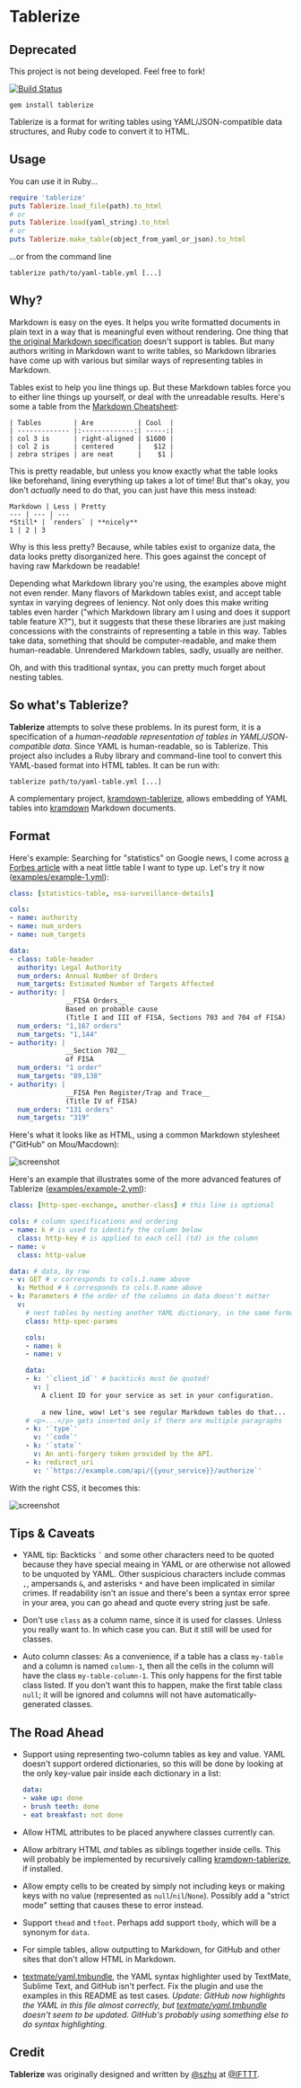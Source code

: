 Tablerize
=========

## Deprecated
This project is not being developed. Feel free to fork!

[![Build Status](https://travis-ci.org/IFTTT/tablerize.svg)](https://travis-ci.org/IFTTT/tablerize)

```shell
gem install tablerize
```

Tablerize is a format for writing tables using YAML/JSON-compatible data
structures, and Ruby code to convert it to HTML.


## Usage

You can use it in Ruby...

```ruby
require 'tablerize'
puts Tablerize.load_file(path).to_html
# or
puts Tablerize.load(yaml_string).to_html
# or
puts Tablerize.make_table(object_from_yaml_or_json).to_html
```

...or from the command line

```shell
tablerize path/to/yaml-table.yml [...]
```


## Why?

Markdown is easy on the eyes. It helps you write formatted documents in plain
text in a way that is meaningful even without rendering. One thing that [the
original Markdown specification] doesn't support is tables. But many authors
writing in Markdown want to write tables, so Markdown libraries have come up
with various but similar ways of representing tables in Markdown.

[the original Markdown specification]: http://daringfireball.net/projects/markdown/syntax

Tables exist to help you line things up. But these Markdown tables force you to
either line things up yourself, or deal with the unreadable results. Here's some
a table from the [Markdown Cheatsheet]:

[Markdown Cheatsheet]: https://github.com/adam-p/markdown-here/wiki/Markdown-Cheatsheet

```
| Tables        | Are           | Cool  |
| ------------- |:-------------:| -----:|
| col 3 is      | right-aligned | $1600 |
| col 2 is      | centered      |   $12 |
| zebra stripes | are neat      |    $1 |
```

This is pretty readable, but unless you know exactly what the table looks like
beforehand, lining everything up takes a lot of time! But that's okay, you don't
_actually_ need to do that, you can just have this mess instead:

```
Markdown | Less | Pretty
--- | --- | ---
*Still* | `renders` | **nicely**
1 | 2 | 3
```

Why is this less pretty? Because, while tables exist to organize data, the data
looks pretty disorganized here. This goes against the concept of having raw
Markdown be readable!

Depending what Markdown library you're using, the examples above might not even
render. Many flavors of Markdown tables exist, and accept table syntax in
varying degrees of leniency. Not only does this make writing tables even harder
("which Markdown library am I using and does it support table feature X?"), but
it suggests that these these libraries are just making concessions with the
constraints of representing a table in this way. Tables take data, something
that should be computer-readable, and make them human-readable. Unrendered
Markdown tables, sadly, usually are neither.

Oh, and with this traditional syntax, you can pretty much forget about nesting
tables.


## So what's Tablerize?

**Tablerize** attempts to solve these problems. In its purest form, it is a
specification of a _human-readable representation of tables in
YAML/JSON- compatible data_. Since YAML is human-readable, so is Tablerize.
This project also includes a Ruby library and command-line tool to convert
this YAML-based format into HTML tables. It can be run with:

```shell
tablerize path/to/yaml-table.yml [...]
```

A complementary project, [kramdown-tablerize], allows embedding of YAML
tables into [kramdown] Markdown documents.

[kramdown]: http://kramdown.gettalong.org/
[kramdown-tablerize]: https://github.com/IFTTT/kramdown-tablerize


## Format

Here's example: Searching for "statistics" on Google news, I come across [a
Forbes article] with a neat little table I want to type up. Let's try it now
([examples/example-1.yml]):

[a Forbes article]: http://www.forbes.com/sites/gregorymcneal/2014/06/27/nsa-releases-new-statistical-details-about-surveillance/
[examples/example-1.yml]: examples/example-1.yml

```yaml
class: [statistics-table, nsa-surveillance-details]

cols:
- name: authority
- name: num_orders
- name: num_targets

data:
- class: table-header
  authority: Legal Authority
  num_orders: Annual Number of Orders
  num_targets: Estimated Number of Targets Affected
- authority: |
              __FISA Orders__  
              Based on probable cause
              (Title I and III of FISA, Sections 703 and 704 of FISA)
  num_orders: "1,167 orders"
  num_targets: "1,144"
- authority: |
              __Section 702__  
              of FISA
  num_orders: "1 order"
  num_targets: "89,138"
- authority: |
              __FISA Pen Register/Trap and Trace__  
              (Title IV of FISA)
  num_orders: "131 orders"
  num_targets: "319"
```

Here's what it looks like as HTML, using a common Markdown stylesheet ("GitHub"
on Mou/Macdown):

![screenshot](https://cloud.githubusercontent.com/assets/1570168/5449994/b09875c8-84b3-11e4-9a6a-b489a391d221.png)

Here's an example that illustrates some of the more advanced features of
Tablerize ([examples/example-2.yml]):

[examples/example-2.yml]: examples/example-2.yml

```yaml
class: [http-spec-exchange, another-class] # this line is optional

cols: # column specifications and ordering
- name: k # is used to identify the column below
  class: http-key # is applied to each cell (td) in the column
- name: v
  class: http-value

data: # data, by row
- v: GET # v corresponds to cols.1.name above
  k: Method # k corresponds to cols.0.name above
- k: Parameters # the order of the columns in data doesn't matter
  v:
    # nest tables by nesting another YAML dictionary, in the same format
    class: http-spec-params

    cols:
    - name: k
    - name: v

    data:
    - k: '`client_id`' # backticks must be quoted!
      v: |
        A client ID for your service as set in your configuration.
        
        a new line, wow! Let's see regular Markdown tables do that...
    # <p>...</p> gets inserted only if there are multiple paragraphs
    - k: '`type`'
      v: '`code`'
    - k: '`state`'
      v: An anti-forgery token provided by the API.
    - k: redirect_uri
      v: '`https://example.com/api/{{your_service}}/authorize`'
```

With the right CSS, it becomes this:

![screenshot](https://cloud.githubusercontent.com/assets/1570168/3435774/15108594-0099-11e4-8175-d820206c471e.png)


## Tips & Caveats

  - YAML tip: Backticks `` ` `` and some other characters need to be quoted
    because they have special meaing in YAML or are otherwise not allowed to be
    unquoted by YAML. Other suspicious characters include commas `,`, ampersands
    `&`, and asterisks `*` and have been implicated in similar crimes. If
    readability isn't an issue and there's been a syntax error spree in your
    area, you can go ahead and quote every string just be safe.

  - Don't use `class` as a column name, since it is used for classes. Unless you
    really want to. In which case you can. But it still will be used for
    classes.

  - Auto column classes: As a convenience, if a table has a class `my-table` and
    a column is named `column-1`, then all the cells in the column will have the
    class `my-table-column-1`. This only happens for the first table class
    listed. If you don't want this to happen, make the first table class `null`;
    it will be ignored and columns will not have automatically-generated
    classes.


## The Road Ahead

  - Support using representing two-column tables as key and value. YAML
    doesn't support ordered dictionaries, so this will be done by looking at
    the only key-value pair inside each dictionary in a list:

    ```yaml
    data:
    - wake up: done
    - brush teeth: done
    - eat breakfast: not done
    ```

  - Allow HTML attributes to be placed anywhere classes currently can.

  - Allow arbitrary HTML _and_ tables as siblings together inside cells. This
    will probably be implemented by recursively calling [kramdown-tablerize],
    if installed.

  - Allow empty cells to be created by simply not including keys or making keys
    with no value (represented as `null`/`nil`/`None`). Possibly add a "strict
    mode" setting that causes these to error instead.

  - Support `thead` and `tfoot`. Perhaps add support `tbody`, which will be a
    synonym for `data`.

  -  For simple tables, allow outputting to Markdown, for GitHub and other sites
     that don't allow HTML in Markdown.

  - [textmate/yaml.tmbundle], the YAML syntax highlighter used by TextMate,
    Sublime Text, and GitHub isn't perfect. Fix the plugin and use the
    examples in this README as test cases. _Update: GitHub now highlights the
    YAML in this file almost correctly, but [textmate/yaml.tmbundle] doesn't
    seem to be updated. GitHub's probably using something else to do syntax
    highlighting._

[textmate/yaml.tmbundle]: https://github.com/textmate/yaml.tmbundle

## Credit

**Tablerize** was originally designed and written by [@szhu] at [@IFTTT].

[rfc1459/kramdown-gist]: https://github.com/rfc1459/kramdown-gist
[@szhu]: https://github.com/szhu
[@IFTTT]: https://github.com/IFTTT
